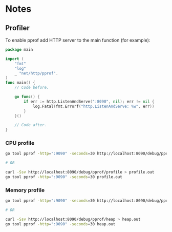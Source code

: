 # Notes

## Profiler

To enable pprof add HTTP server to the main function (for example):
```go
package main

import (
	"fmt"
	"log"
	_ "net/http/pprof".
)
func main() {
    // Code before.

    go func() {
        if err := http.ListenAndServe(":8090", nil); err != nil {
            log.Fatal(fmt.Errorf("http.ListenAndServe: %w", err))
        }
    }()

    // Code after.
}
```

### CPU profile

```bash
go tool pprof -http=":9090" -seconds=30 http://localhost:8090/debug/pprof/profile

# OR

curl -Ssv http://localhost:8090/debug/pprof/profile > profile.out
go tool pprof -http=":9090" -seconds=30 profile.out
```

### Memory profile

```bash
go tool pprof -http=":9090" -seconds=30 http://localhost:8090/debug/pprof/heap

# OR

curl -Ssv http://localhost:8090/debug/pprof/heap > heap.out
go tool pprof -http=":9090" -seconds=30 heap.out
```
